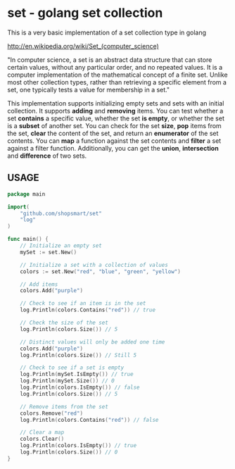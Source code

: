 # set - golang set collection

This is a very basic implementation of a set collection type in golang

http://en.wikipedia.org/wiki/Set_(computer_science)

"In computer science, a set is an abstract data structure that can store certain values, without any particular order, and no repeated values. It is a computer implementation of the mathematical concept of a finite set. Unlike most other collection types, rather than retrieving a specific element from a set, one typically tests a value for membership in a set."

This implementation supports initializing empty sets and sets with an initial collection. It supports __adding__ and __removing__ items. You can test whether a set __contains__ a specific value, whether the set __is empty__, or whether the set is a __subset__ of another set. You can check for the set __size__, __pop__ items from the set, __clear__ the content of the set, and return an __enumerator__ of the set contents. You can __map__ a function against the set contents and __filter__ a set against a filter function. Additionally, you can get the __union__, __intersection__ and __difference__ of two sets.

## USAGE

```go
package main

import(
    "github.com/shopsmart/set"
    "log"
)

func main() {
    // Initialize an empty set
    mySet := set.New()

    // Initialize a set with a collection of values
    colors := set.New("red", "blue", "green", "yellow")

    // Add items
    colors.Add("purple")

    // Check to see if an item is in the set
    log.Println(colors.Contains("red")) // true

    // Check the size of the set
    log.Println(colors.Size()) // 5

    // Distinct values will only be added one time
    colors.Add("purple")
    log.Println(colors.Size()) // Still 5

    // Check to see if a set is empty
    log.Println(mySet.IsEmpty()) // true
    log.Println(mySet.Size()) // 0
    log.Println(colors.IsEmpty()) // false
    log.Println(colors.Size()) // 5

    // Remove items from the set
    colors.Remove("red")
    log.Println(colors.Contains("red")) // false

    // Clear a map
    colors.Clear()
    log.Println(colors.IsEmpty()) // true
    log.Println(colors.Size()) // 0
}
```

